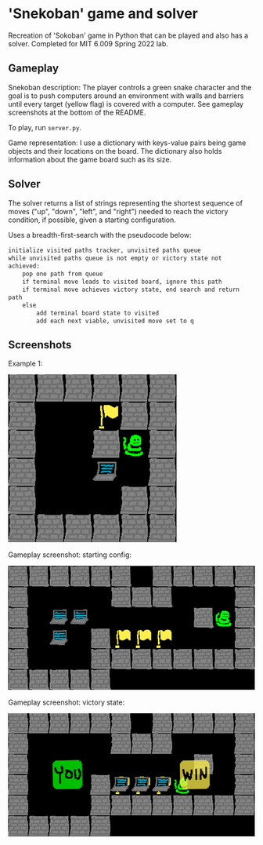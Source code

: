 # 'Snekoban' game and solver
Recreation of 'Sokoban' game in Python that can be played and also has a solver. Completed for MIT 6.009 Spring 2022 lab.

## Gameplay
Snekoban description: The player controls a green snake character and the goal is to push computers around an environment with walls and barriers until every target (yellow flag) is covered with a computer. See gameplay screenshots at the bottom of the README.

To play, run `server.py`.

Game representation: I use a dictionary with keys-value pairs being game objects and their locations on the board. The dictionary also holds information about the game board such as its size.

## Solver
The solver returns a list of strings representing the shortest sequence of moves ("up", "down", "left", and "right") needed to reach the victory condition, if possible, given a starting configuration.

Uses a breadth-first-search with the pseudocode below:
```
initialize visited paths tracker, unvisited paths queue
while unvisited paths queue is not empty or victory state not achieved:
    pop one path from queue
    if terminal move leads to visited board, ignore this path
    if terminal move achieves victory state, end search and return path
    else
        add terminal board state to visited
        add each next viable, unvisited move set to q
```

## Screenshots
Example 1:

![example 1: game board](screenshots/game_screenshot_ex.png)


Gameplay screenshot: starting config:

![gameplay screenshot: starting config](screenshots/game_screenshot_start.png)

Gameplay screenshot: victory state:

![gameplay screenshot: victory state](screenshots/game_screenshot_solved.png)
